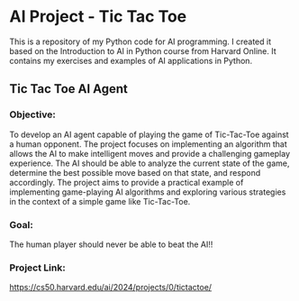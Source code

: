# AI Project - Tic Tac Toe

This is a repository of my Python code for AI programming. I created it based on the Introduction to AI in Python course from Harvard Online. It contains my exercises and examples of AI applications in Python.

## Tic Tac Toe AI Agent
### Objective:
To develop an AI agent capable of playing the game of Tic-Tac-Toe against a human opponent. The project focuses on implementing an algorithm that allows the AI to make intelligent moves and provide a challenging gameplay experience. The AI should be able to analyze the current state of the game, determine the best possible move based on that state, and respond accordingly. The project aims to provide a practical example of implementing game-playing AI algorithms and exploring various strategies in the context of a simple game like Tic-Tac-Toe.

### Goal:
The human player should never be able to beat the AI!!

### Project Link:
https://cs50.harvard.edu/ai/2024/projects/0/tictactoe/